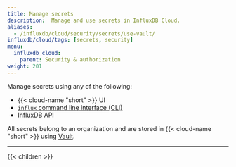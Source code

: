 ```yaml
---
title: Manage secrets
description:  Manage and use secrets in InfluxDB Cloud.
aliases:
  - /influxdb/cloud/security/secrets/use-vault/
influxdb/cloud/tags: [secrets, security]
menu:
  influxdb_cloud:
    parent: Security & authorization
weight: 201
---
```


Manage secrets using any of the following:

- {{< cloud-name "short" >}} UI
- [`influx` command line interface (CLI)](/influxdb/cloud/reference/cli/influx/) 
- InfluxDB API

All secrets belong to an organization and are stored in {{< cloud-name "short" >}} using [Vault](https://www.vaultproject.io/).

---

{{< children >}}
